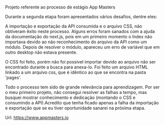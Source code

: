 Projeto referente ao processo de estágio App Masters

Durante a segunda etapa foram apresentados vários desafios, dentre eles:

A importação e exportação da API consumida e o arquivo CSS, não obtiveram êxito neste processo. Alguns erros foram sanados com a ajuda da documentação do next.js, pois em um primeiro momento o Index não importava devido ao não reconhecimento do arquivo da API como um módulo. Depois de resolver o módulo, apareceu um erro de variável que em outro desktop não estava presente.

O CSS foi feito, porém não foi possível importar devido ao arquivo não ser encontrado durante a busca para anexa-lo. Foi feito um arquivo HTML linkado a um arquivo css, que é idêntico ao que se encontra na pasta 'pages'.

Todo o processo tem sido de grande relevância para aprendizagem. Por ser o meu primeiro projeto, não consegui resolver as falhas a tempo, mas busquei mostrar conhecimento e dedicação (montando o CSS e consumindo a API).Acredito que tenha ficado apenas a falha da importação e exportação que se eu tiver oportunidade sanarei na próxima etapa.

Url: https://www.appmasters.io
